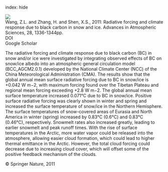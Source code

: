 index: hide

<div class="Citation">
    <div class="Citation-thumb CitationThumb-linked"  data-href="https://doi.org/10.1007/s00376-011-0117-5">
      <img src="https://static.claimspace.cloud/climate-study-static/refs/thumbs/7/Wang_et_al_2011a-thumb.png" />
    </div>

  <div class="Citation-body">
    <div class="Citation-text">Wang, Z.L. and Zhang, H. and Shen, X.S., 2011: Radiative forcing and climate response due to black carbon in snow and ice. <span class="Article-journal">Advances in Atmospheric Sciences, </span><span class="Article-volume">28, </span>1336-1344pp.</div>
    <div class="Citation-links">
      <div class="CitationLink" data-href="https://doi.org/10.1007/s00376-011-0117-5">
        <div class="CitationLink-icon CitationLink-Doi"></div>
        <div class="CitationLink-text">DOI</div>
      </div>
      <div class="CitationLink" data-href="https://scholar.google.com/scholar?q=10.1007/s00376-011-0117-5">
        <div class="CitationLink-icon CitationLink-Scholar"></div>
        <div class="CitationLink-text">Google Scholar</div>
      </div>
    </div>
  </div>
</div>

The radiative forcing and climate response due to black carbon (BC) in snow and/or ice were investigated by integrating observed effects of BC on snow/ice albedo into an atmospheric general circulation model (BCC_AGCM2.0.1) developed by the National Climate Center (NCC) of the China Meteorological Administration (CMA). The results show that the global annual mean surface radiative forcing due to BC in snow/ice is +0.042 W m−2, with maximum forcing found over the Tibetan Plateau and regional mean forcing exceeding +2.8 W m−2. The global annual mean surface temperature increased 0.071°C due to BC in snow/ice. Positive surface radiative forcing was clearly shown in winter and spring and increased the surface temperature of snow/ice in the Northern Hemisphere. The surface temperatures of snow-covered areas of Eurasia and North America in winter (spring) increased by 0.83°C (0.6°C) and 0.83°C (0.46°C), respectively. Snowmelt rates also increased greatly, leading to earlier snowmelt and peak runoff times. With the rise of surface temperatures in the Arctic, more water vapor could be released into the atmosphere, allowing easier cloud formation, which could lead to higher thermal emittance in the Arctic. However, the total cloud forcing could decrease due to increasing cloud cover, which will offset some of the positive feedback mechanism of the clouds.

<div class="Citation-copy">
&copy; Springer Nature, 2011
</div>